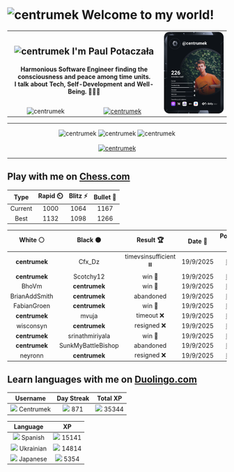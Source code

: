 <h1>
  <img
    src="https://emojis.slackmojis.com/emojis/images/1531849430/4246/blob-sunglasses.gif"
    width="30"
    alt="centrumek"
  />
  Welcome to my world!
</h1>

<table>
  <tbody>
    <tr>
      <td align="center" width="70%" colspan="2">
        <h2>
          <img
            src="https://raw.githubusercontent.com/MartinHeinz/MartinHeinz/master/wave.gif"
            width="30px"
            alt="centrumek"
          />
          I'm Paul Potaczała
        </h2>
        <h4>
          Harmonious Software Engineer finding the consciousness and peace among time units.
          <br/>
          I talk about Tech, Self-Development and Well-Being. 🌿🧘🚀
        </h4>
      </td>
      <td width="30%" rowspan="2">
        <a href="https://app.daily.dev/centrumek">
          <img
            src="./devcard.svg"
            alt="centrumek"
          />
        </a>
      </td>
    </tr>
    <tr align="center">
      <td>
        <img
          src="https://komarev.com/ghpvc/?username=centrumek&label=visitors&color=0e75b6&style=flat"
          alt="centrumek"
        >
      </td>
      <td>
        <a href="https://stackoverflow.com/users/14496012/centrumek">
          <img
            src="https://stackoverflow.com/users/flair/14496012.png?theme=dark"
            alt="centrumek"
          >
        </a>
      </td>
    </tr>
  </tbody>
</table>

---
<div align="center">
  <img 
    src="https://github-readme-stats.vercel.app/api?username=centrumek&show_icons=true&count_private=true&theme=dark&hide_border=true&hide=issues,contribs&bg_color=00000000"
    alt="centrumek"
  />
  <img
    src="https://github-readme-stats.vercel.app/api/top-langs/?username=centrumek&layout=compact&hide_border=true&theme=dark&bg_color=00000000&langs_count=6&exclude_repo=air-statistic-app"
    alt="centrumek"
  />
  <img 
    src="https://github-readme-streak-stats.herokuapp.com?user=centrumek&theme=dark&hide_border=true&background=FFFFFF00"
    alt="centrumek"
  />
  <br/>
  <br/>
  <a href="https://www.buymeacoffee.com/centrumek">
    <img
      src="https://cdn.buymeacoffee.com/buttons/v2/default-orange.png"
      height="50"
      width="210"
      alt="centrumek"
    />
  </a>
</div>

---

## Play with me on [Chess.com](https://www.chess.com/member/centrumek)

<div align="center">
<!--START_SECTION:chessStats-->
<!-- Automatically generated with https://github.com/Balastrong/chess-stats-action -->

| Type | Rapid ⏲️ | Blitz ⚡ | Bullet 🔫 |
|:---:|:---:|:---:|:---:|
| Current | 1000 | 1064 | 1167 |
| Best | 1132 | 1098 | 1266 |

| White ⚪ | Black ⚫ | Result 🏆 | Date 📅 | Position 🗺️ | Type 🕕 |
|:---:|:---:|:---:|:---:|:---:|:---:|
| **centrumek** | Cfx_Dz | timevsinsufficient ⏸️ | 19/9/2025 | <a href="http://www.ee.unb.ca/cgi-bin/tervo/fen.pl?select=8/1P6/K7/3k4/8/8/8/8 w - - 0 61">Link</a> | Blitz |
| **centrumek** | Scotchy12 | win 🥇 | 19/9/2025 | <a href="http://www.ee.unb.ca/cgi-bin/tervo/fen.pl?select=r1bq1rk1/pppp1ppQ/1n6/4n1N1/1b6/1BN5/PP3PPP/R1B1K2R b KQ - 0 11">Link</a> | Blitz |
| BhoVm | **centrumek** | win 🥇 | 19/9/2025 | <a href="http://www.ee.unb.ca/cgi-bin/tervo/fen.pl?select=2k5/ppp3p1/8/7b/7P/2N2rK1/PP1r4/2R4R w - - 3 29">Link</a> | Blitz |
| BrianAddSmith | **centrumek** | abandoned  | 19/9/2025 | <a href="http://www.ee.unb.ca/cgi-bin/tervo/fen.pl?select=4Q1nr/2p2Rpp/pp1P2q1/8/4k3/4B3/PPP3PP/3R2K1 b - - 0 22">Link</a> | Blitz |
| FabianGroen | **centrumek** | win 🥇 | 19/9/2025 | <a href="http://www.ee.unb.ca/cgi-bin/tervo/fen.pl?select=6r1/1p1R4/1p6/1P6/P7/5P1P/5k1K/6q1 w - - 0 44">Link</a> | Blitz |
| **centrumek** | mvuja | timeout ❌ | 19/9/2025 | <a href="http://www.ee.unb.ca/cgi-bin/tervo/fen.pl?select=1r6/8/2p3p1/p1Ppk2p/4p1nP/B5N1/P2K4/8 w - a6 0 39">Link</a> | Blitz |
| wisconsyn | **centrumek** | resigned ❌ | 19/9/2025 | <a href="http://www.ee.unb.ca/cgi-bin/tervo/fen.pl?select=4Q3/8/p1K5/1p3k2/1P6/8/1P6/8 b - - 2 48">Link</a> | Blitz |
| **centrumek** | srinathmiriyala | win 🥇 | 19/9/2025 | <a href="http://www.ee.unb.ca/cgi-bin/tervo/fen.pl?select=r4rk1/pp3ppp/1q6/5N2/PPQ2pPb/2P4P/3N1P2/3R1RK1 w - - 3 22">Link</a> | Blitz |
| **centrumek** | SunkMyBattleBishop | abandoned  | 19/9/2025 | <a href="http://www.ee.unb.ca/cgi-bin/tervo/fen.pl?select=r3k2r/5ppp/2p1p3/1q4P1/1p6/3n1P2/P3K2P/RN5R w kq - 2 23">Link</a> | Blitz |
| neyronn | **centrumek** | resigned ❌ | 19/9/2025 | <a href="http://www.ee.unb.ca/cgi-bin/tervo/fen.pl?select=8/8/P7/1R1P4/2P3p1/1P1P1kP1/5P2/6K1 b - - 0 41">Link</a> | Blitz |

<!--END_SECTION:chessStats-->
</div>

## Learn languages with me on [Duolingo.com](https://www.duolingo.com/profile/Centrumek)

<div align="center">
<!--START_SECTION:duolingoStats-->
<!-- Automatically generated with https://github.com/centrumek/duolingo-readme-stats-->

| Username | Day Streak | Total XP |
|:---:|:---:|:---:|
| <img src="https://raw.githubusercontent.com/centrumek/duolingo-readme-stats/main/assets/duolingo.png" height="12"> Centrumek | <img src="https://raw.githubusercontent.com/centrumek/duolingo-readme-stats/main/assets/streakinactive.svg" height="12"> 871 | <img src="https://raw.githubusercontent.com/centrumek/duolingo-readme-stats/main/assets/xp.svg" height="12"> 35344 |

| Language | XP |
|:---:|:---:|
| <img src="https://raw.githubusercontent.com/centrumek/duolingo-readme-stats/main/assets/langs/spanish.svg" height="12"> Spanish | <img src="https://raw.githubusercontent.com/centrumek/duolingo-readme-stats/main/assets/xp.svg" height="12"> 15141 |
| <img src="https://raw.githubusercontent.com/centrumek/duolingo-readme-stats/main/assets/langs/ukrainian.svg" height="12"> Ukrainian | <img src="https://raw.githubusercontent.com/centrumek/duolingo-readme-stats/main/assets/xp.svg" height="12"> 14814 |
| <img src="https://raw.githubusercontent.com/centrumek/duolingo-readme-stats/main/assets/langs/japanese.svg" height="12"> Japanese | <img src="https://raw.githubusercontent.com/centrumek/duolingo-readme-stats/main/assets/xp.svg" height="12"> 5354 |

<!--END_SECTION:duolingoStats-->
</div>
<!--
**centrumek/centrumek** is a ✨ _special_ ✨ repository because its `README.md` (this file) appears on your GitHub profile.

Here are some ideas to get you started:

- 🔭 I’m currently working on ...
- 🌱 I’m currently learning ...
- 👯 I’m looking to collaborate on ...
- 🤔 I’m looking for help with ...
- 💬 Ask me about ...
- 📫 How to reach me: ...
- 😄 Pronouns: ...
- ⚡ Fun fact: ...
-->
